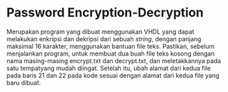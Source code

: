 # Password Encryption-Decryption
Merupakan program yang dibuat menggunakan VHDL yang dapat melakukan enkripsi dan dekripsi dari sebuah _string_, dengan panjang maksimal 16 karakter, menggunakan bantuan file teks. Pastikan, sebelum menjalankan program, untuk membuat dua buah file teks kosong dengan nama masing-masing encrypt.txt dan decrypt.txt, dan meletakkannya pada satu tempatyang mudah diingat. Setelah itu, ubah alamat dari kedua file pada baris 21 dan 22 pada kode sesuai dengan alamat dari kedua file yang baru dibuat.
